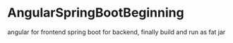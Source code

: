 # AngularSpringBootBeginning
angular for frontend spring boot for backend, finally build and run as fat jar
